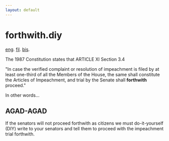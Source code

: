 ```yaml
---
layout: default
---
```


# forthwith.diy

[eng](./eng.html).
[fil](./fil.html).
[bis](./bis.html).

The 1987 Constitution states that ARTICLE XI Section 3.4

"In case the verified complaint or resolution of impeachment is filed by at least one-third of all the Members of the House, the same shall constitute the Articles of Impeachment, and trial by the Senate shall **forthwith** proceed."

In other words...

## AGAD-AGAD

If the senators will not proceed forthwith as citizens we must do-it-yourself (DIY) write to your senators and tell them to proceed with the impeachment trial forthwith.